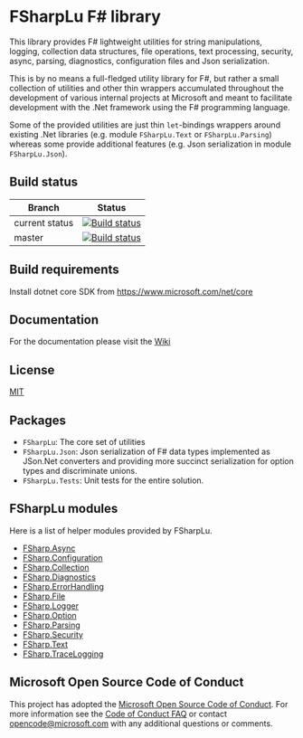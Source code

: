 # FSharpLu F# library

This library provides F# lightweight utilities for string manipulations, logging, collection data structures, file operations, text processing, security, async, parsing, diagnostics, configuration files and Json serialization.

This is by no means a full-fledged utility library for F#, but rather a small collection of utilities and other thin wrappers accumulated throughout the development of various internal projects at Microsoft and meant to facilitate development with the .Net framework using the F# programming language.

Some of the provided utilities are just thin `let`-bindings wrappers around existing .Net libraries (e.g. module `FSharpLu.Text` or `FSharpLu.Parsing`) whereas some provide additional features (e.g. Json serialization in module `FSharpLu.Json`).


## Build status

| Branch | Status |
|--------|--------|
| current status | [![Build status](https://ci.appveyor.com/api/projects/status/y2lrc49c0lxprg77?svg=true)](https://ci.appveyor.com/project/blumu/fsharplu) |
|master | [![Build status](https://ci.appveyor.com/api/projects/status/y2lrc49c0lxprg77/branch/master?svg=true)](https://ci.appveyor.com/project/blumu/fsharplu/branch/master) |

## Build requirements

Install dotnet core SDK from https://www.microsoft.com/net/core

## Documentation

For the documentation please visit the [Wiki](https://github.com/Microsoft/fsharplu/wiki)

## License

[MIT](LICENSE.MD)

## Packages

- `FSharpLu`: The core set of utilities
- `FSharpLu.Json`: Json serialization of F# data types implemented as JSon.Net converters and providing more succinct serialization for option types and discriminate unions.
- `FSharpLu.Tests`: Unit tests for the entire solution.

## FSharpLu modules

Here is a list of helper modules provided by FSharpLu. 
- [FSharp.Async](FSharpLu/Async.fs)
- [FSharp.Configuration](FSharpLu/Configuration.fs)
- [FSharp.Collection](FSharpLu/Collections.fs)
- [FSharp.Diagnostics](FSharpLu/Diagnostics.fs)
- [FSharp.ErrorHandling](FSharpLu/ErrorHandling.fs)
- [FSharp.File](FSharpLu/File.fs)
- [FSharp.Logger](FSharpLu/Logger.fs)
- [FSharp.Option](FSharpLu/Option.fs)
- [FSharp.Parsing](FSharpLu/Parsing.fs)
- [FSharp.Security](FSharpLu/Security.fs)
- [FSharp.Text](FSharpLu/Text.fs)
- [FSharp.TraceLogging](FSharpLu/TraceLogging.fs)



## Microsoft Open Source Code of Conduct

This project has adopted the [Microsoft Open Source Code of Conduct](https://opensource.microsoft.com/codeofconduct/). For more information see the [Code of Conduct FAQ](https://opensource.microsoft.com/codeofconduct/faq/) or contact [opencode@microsoft.com](mailto:opencode@microsoft.com) with any additional questions or comments.
